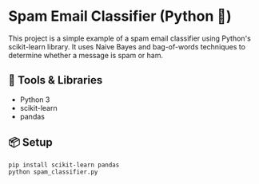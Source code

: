 # Spam Email Classifier (Python 🐍)

This project is a simple example of a spam email classifier using Python's scikit-learn library. It uses Naive Bayes and bag-of-words techniques to determine whether a message is spam or ham.

## 🔧 Tools & Libraries
- Python 3
- scikit-learn
- pandas

## 📦 Setup

```bash
pip install scikit-learn pandas
python spam_classifier.py
